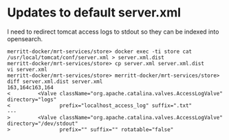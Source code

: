 Updates to default server.xml
=============================

I need to redirect tomcat access logs to stdout so they can be indexed into opensearch.

```
merritt-docker/mrt-services/store> docker exec -ti store cat /usr/local/tomcat/conf/server.xml > server.xml.dist
merritt-docker/mrt-services/store> cp server.xml server.xml.dist
vi server.xml
merritt-docker/mrt-services/store> merritt-docker/mrt-services/store> diff server.xml.dist server.xml
163,164c163,164
<         <Valve className="org.apache.catalina.valves.AccessLogValve" directory="logs"
<                prefix="localhost_access_log" suffix=".txt"
---
>         <Valve className="org.apache.catalina.valves.AccessLogValve" directory="/dev/stdout"
>                prefix="" suffix="" rotatable="false"
```

